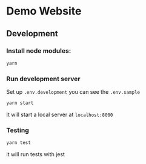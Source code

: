 # Demo Website


## Development

### Install node modules:
```bash
yarn
```

### Run development server
Set up  `.env.development`
you can see the `.env.sample` 

```bash
yarn start
```
It will start a local server at `localhost:8000`

### Testing

```bash
yarn test
```
it will run tests with jest